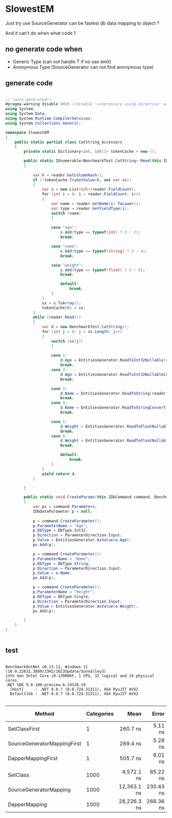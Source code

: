 # SlowestEM

Just try use SourceGenerator can be fastest db data mapping to object ?

And it can't do when what code ?

## no generate code when

- Generic Type      (can not handle T if no use emit)
- Anonymous Type    (SourceGenerator can not find anonymous type)

## generate code

``` csharp

// <auto-generated/>
#pragma warning disable 8019 //disable 'unnecessary using directive' warning
using System;
using System.Data;
using System.Runtime.CompilerServices;
using System.Collections.Generic;

namespace SlowestEM
{
    public static partial class CatString_Accessors
    {
        private static Dictionary<int, int[]> tokenCache = new ();

        public static IEnumerable<BenchmarkTest.CatString> Read(this IDataReader reader)
        {
            
            var h = reader.GetColumnHash();
            if (!tokenCache.TryGetValue(h, out var ss))
            {
                var s = new List<int>(reader.FieldCount);
                for (int i = 0; i < reader.FieldCount; i++)
                {
                    var name = reader.GetName(i).ToLower();
                    var type = reader.GetFieldType(i);
                    switch (name)
                    {
                        
                    case "age":
                        s.Add(type == typeof(int) ? 1 : 2); 
                        break;

                    case "name":
                        s.Add(type == typeof(string) ? 3 : 4); 
                        break;

                    case "weight":
                        s.Add(type == typeof(float) ? 5 : 6); 
                        break;

                        default:
                            break;
                    }
                }
                ss = s.ToArray();
                tokenCache[h] = ss;
            }
            while (reader.Read())
            {
                var d = new BenchmarkTest.CatString();
                for (int j = 0; j < ss.Length; j++)
                {
                    switch (ss[j])
                    {
                        
                    case 1:
                        d.Age = EntitiesGenerator.ReadToInt32Nullable(reader,j);
                        break;
                    case 2:
                        d.Age = EntitiesGenerator.ReadToInt32NullableConvert(reader,j);
                        break;

                    case 3:
                        d.Name = EntitiesGenerator.ReadToString(reader,j);
                        break;
                    case 4:
                        d.Name = EntitiesGenerator.ReadToStringConvert(reader,j);
                        break;

                    case 5:
                        d.Weight = EntitiesGenerator.ReadToFloatNullable(reader,j);
                        break;
                    case 6:
                        d.Weight = EntitiesGenerator.ReadToFloatNullableConvert(reader,j);
                        break;

                        default:
                            break;
                    }
                }
                yield return d;
            }

        }

        public static void CreateParams(this IDbCommand command, BenchmarkTest.CatString o)
        {
            var ps = command.Parameters;
            IDbDataParameter p = null;
            
            p = command.CreateParameter();
            p.ParameterName = "Age";
            p.DbType = DbType.Int32;
            p.Direction = ParameterDirection.Input;
            p.Value = EntitiesGenerator.AsValue(o.Age);
            ps.Add(p);

            p = command.CreateParameter();
            p.ParameterName = "Name";
            p.DbType = DbType.String;
            p.Direction = ParameterDirection.Input;
            p.Value = o.Name;
            ps.Add(p);

            p = command.CreateParameter();
            p.ParameterName = "Weight";
            p.DbType = DbType.Single;
            p.Direction = ParameterDirection.Input;
            p.Value = EntitiesGenerator.AsValue(o.Weight);
            ps.Add(p);

        }
    }
}
               
```

## test

```

BenchmarkDotNet v0.13.12, Windows 11 (10.0.22631.3880/23H2/2023Update/SunValley3)
13th Gen Intel Core i9-13900KF, 1 CPU, 32 logical and 24 physical cores
.NET SDK 9.0.100-preview.6.24328.19
  [Host]     : .NET 8.0.7 (8.0.724.31311), X64 RyuJIT AVX2
  DefaultJob : .NET 8.0.7 (8.0.724.31311), X64 RyuJIT AVX2


```
| Method                      | Categories | Mean        | Error     | StdDev    | Ratio | RatioSD | Gen0   | Gen1   | Allocated | Alloc Ratio |
|---------------------------- |----------- |------------:|----------:|----------:|------:|--------:|-------:|-------:|----------:|------------:|
| SetClassFirst               | 1          |    260.7 ns |   5.11 ns |   6.64 ns |  1.00 |    0.00 | 0.0148 | 0.0143 |     280 B |        1.00 |
| SourceGeneratorMappingFirst | 1          |    269.4 ns |   5.28 ns |   8.52 ns |  1.04 |    0.04 | 0.0176 | 0.0172 |     336 B |        1.20 |
| DapperMappingFirst          | 1          |    505.7 ns |   6.01 ns |   5.62 ns |  1.94 |    0.06 | 0.0219 |      - |     416 B |        1.49 |
|                             |            |             |           |           |       |         |        |        |           |             |
| SetClass                    | 1000       |  4,572.1 ns |  85.22 ns |  79.72 ns |  1.00 |    0.00 | 3.0136 | 0.9995 |   56840 B |        1.00 |
| SourceGeneratorMapping      | 1000       | 12,363.1 ns | 230.43 ns | 215.55 ns |  2.71 |    0.08 | 3.0212 | 0.9918 |   56896 B |        1.00 |
| DapperMapping               | 1000       | 28,226.3 ns | 266.36 ns | 207.96 ns |  6.20 |    0.12 | 5.5847 | 0.9155 |  105120 B |        1.85 |
